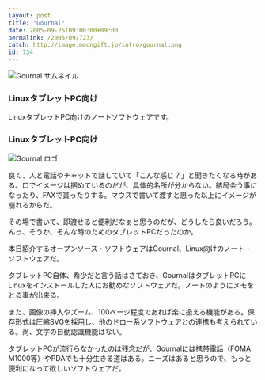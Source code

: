 ```yaml
---
layout: post
title: "Gournal"
date: 2005-09-25T09:00:00+09:00
permalink: /2005/09/723/
catch: http://image.moongift.jp/intro/gournal.png
id: 734
---
```

 ![Gournal サムネイル](http://image.moongift.jp/intro/gournal.s.png "Gournal サムネイル")
  

### LinuxタブレットPC向け
  
LinuxタブレットPC向けのノートソフトウェアです。  
<!--more-->  

### LinuxタブレットPC向け
  

![Gournal ロゴ](http://image.moongift.jp/intro/gournal.png "Gournal ロゴ")

  

良く、人と電話やチャットで話していて「こんな感じ？」と聞きたくなる時がある。口でイメージは掴めているのだが、具体的名所が分からない。結局会う事になったり、FAXで貰ったりする。マウスで書いて渡すと思った以上にイメージが崩れるからだ。

  

その場で書いて、即渡せると便利だなぁと思うのだが、どうしたら良いだろう。んっ、そうか、そんな時のためのタブレットPCだったのか。

  

本日紹介するオープンソース・ソフトウェアはGournal、Linux向けのノート・ソフトウェアだ。

  

タブレットPC自体、希少だと言う話はさておき、GournalはタブレットPCにLinuxをインストールした人にお勧めなソフトウェアだ。ノートのようにメモをとる事が出来る。

  

また、画像の挿入やズーム、100ページ程度であれば楽に扱える機能がある。保存形式は圧縮SVGを採用し、他のドロー系ソフトウェアとの連携も考えられている。尚、文字の自動認識機能はない。

  

タブレットPCが流行らなかったのは残念だが、Gournalには携帯電話（FOMA M1000等）やPDAでも十分生きる道はある。ニーズはあると思うので、もっと便利になって欲しいソフトウェアだ。

